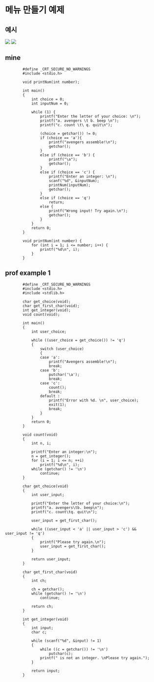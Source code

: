 # 메뉴 만들기 예제

## 예시

<img src="https://github.com/uber9ma/following_C/blob/master/images/chapter8/menu1.png?raw=true">
<img src="https://github.com/uber9ma/following_C/blob/master/images/chapter8/menu2.png?raw=true">

## mine

            #define _CRT_SECURE_NO_WARNINGS
            #include <stdio.h>

            void printNum(int number);

            int main()
            {
                int choice = 0;
                int inputNum = 0;

                while (1) {
                    printf("Enter the letter of your choice: \n");
                    printf("a. avengers \t b. beep \n");
                    printf("c. count \t\ q. quit\n");

                    (choice = getchar()) != 0;
                    if (choice == 'a'){
                        printf("avengers assemble!\n");
                        getchar();
                    }
                    else if (choice == 'b') {
                        printf("\a");
                        getchar();
                    }
                    else if (choice == 'c') {
                        printf("Enter an integer: \n");
                        scanf("%d", &inputNum);
                        printNum(inputNum);
                        getchar();
                    }
                    else if (choice == 'q')
                        return;
                    else {
                        printf("Wrong input! Try again.\n");
                        getchar();
                    }
                }
                return 0;
            }

            void printNum(int number) {
                for (int i = 1; i <= number; i++) {
                    printf("%d\n", i);
                }
            }

## prof example 1

            #define _CRT_SECURE_NO_WARNINGS
            #include <stdio.h>
            #include <stdlib.h>

            char get_choice(void);
            char get_first_char(void);
            int get_integer(void);
            void count(void);

            int main()
            {
                int user_choice;

                while ((user_choice = get_choice()) != 'q')
                {
                    switch (user_choice)
                    {
                    case 'a':
                        printf("Avengers assemble!\n");
                        break;
                    case 'b':
                        putchar('\a');
                        break;
                    case 'c':
                        count();
                        break;
                    default :
                        printf("Error with %d. \n", user_choice);
                        exit(1);
                        break;
                    }
                }
                return 0;
            }

            void count(void)
            {
                int n, i;

                printf("Enter an integer:\n");
                n = get_integer();
                for (i = 1; i <= n; ++i)
                    printf("%d\n", i);
                while (getchar() != '\n')
                    continue;
            }

            char get_choice(void)
            {
                int user_input;

                printf("Enter the letter of your choice:\n");
                printf("a. avengers\tb. beep\n");
                printf("c. count\tq. quit\n");

                user_input = get_first_char();

                while ((user_input < 'a' || user_input > 'c') && user_input != 'q')
                {
                    printf("Please try again.\n");
                    user_input = get_first_char();
                }

                return user_input;
            }

            char get_first_char(void)
            {
                int ch;

                ch = getchar();
                while (getchar() != '\n')
                    continue;

                return ch;
            }

            int get_integer(void)
            {
                int input;
                char c;

                while (scanf("%d", &input) != 1)
                {
                    while ((c = getchar()) != '\n')
                        putchar(c);
                    printf(" is not an integer. \nPlease try again.");
                }

                return input;
            }

